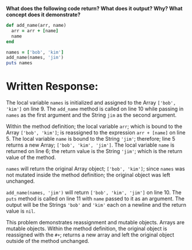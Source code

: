 **What does the following code return? What does it output? Why? What concept does it demonstrate?**

```ruby
def add_name(arr, name)
  arr = arr + [name]
  name
end

names = ['bob', 'kim']
add_name(names, 'jim')
puts names
```
# Written Response:

The local variable `names` is initialized and assigned to the Array `['bob', 'kim']` on line 9. The `add_name` method is called on line 10 while passing in `names` as the first argument and the String `jim` as the second argument.

Within the method definition; the local variable `arr`; which is bound to the Array `['bob', 'kim']`; is reassigned to the expression `arr + [name]` on line 5. The local variable `name` is bound to the String `'jim'`; therefore; line 5 returns a new Array; `['bob', 'kim', 'jim']`. The local variable `name` is returned on line 6; the return value is the String `'jim'`; which is the return value of the method.

`names` will return the original Array object; `['bob', 'kim']`; since `names` was not mutated inside the method definition; the original object was left unchanged.

`add_name(names, 'jim')` will return `['bob', 'kim', 'jim']` on line 10. The `puts` method is called on line 11 with `name` passed to it as an argument. The output will be the Strings `'bob'` and `'kim'` each on a newline and the return value is `nil`.

This problem demonstrates reassignment and mutable objects. Arrays are mutable objects. Within the method definition, the original object is reassigned with the `#+`; returns a new array and left the original object outside of the method unchanged.


